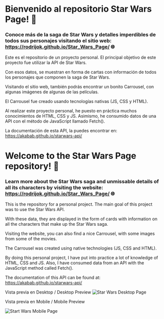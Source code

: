 # Bienvenido al repositorio Star Wars Page! 👋 

### Conoce más de la saga de Star Wars y detalles imperdibles de todos sus personajes visitando el sitio web: https://rodrijok.github.io/Star_Wars_Page/ 🌐 

Este es el repositorio de un proyecto personal. El principal objetivo de este proyecto fue utilizar la API de Star Wars.  

Con esos datos, se muestran en forma de cartas con información de todos los personajes que componen la saga de Star Wars.  

Visitando el sitio web, también podrás encontrar un bonito Carrousel, con algunas imágenes de algunas de las películas.  

El Carrousel fue creado usando tecnologías nativas (JS, CSS y HTML). 

Al realizar este proyecto personal, he puesto en práctica muchos conocimientos de HTML, CSS y JS. Asimismo, he consumido datos de una API con el método de JavaScript llamado Fetch().  

La documentación de esta API, la puedes encontrar en: https://akabab.github.io/starwars-api/  

# Welcome to the Star Wars Page repository! 👋

### Learn more about the Star Wars saga and unmissable details of all its characters by visiting the website: https://rodrijok.github.io/Star_Wars_Page/ 🌐

This is the repository for a personal project. The main goal of this project was to use the Star Wars API.

With these data, they are displayed in the form of cards with information on all the characters that make up the Star Wars saga.

Visiting the website, you can also find a nice Carrousel, with some images from some of the movies.

The Carrousel was created using native technologies (JS, CSS and HTML).

By doing this personal project, I have put into practice a lot of knowledge of HTML, CSS and JS. Also, I have consumed data from an API with the JavaScript method called Fetch().

The documentation of this API can be found at: https://akabab.github.io/starwars-api/

 

Vista previa en Desktop / Desktop Preview
![Star Wars Desktop Page](https://user-images.githubusercontent.com/46611601/163689156-62a01c1d-e8e0-4128-8085-174218dacc64.png)

Vista previa en Mobile / Mobile Preview

![Start Wars Mobile Page](https://user-images.githubusercontent.com/46611601/163689557-fb70fb29-c3b0-4bde-9e10-f8265cc486fc.png) 
